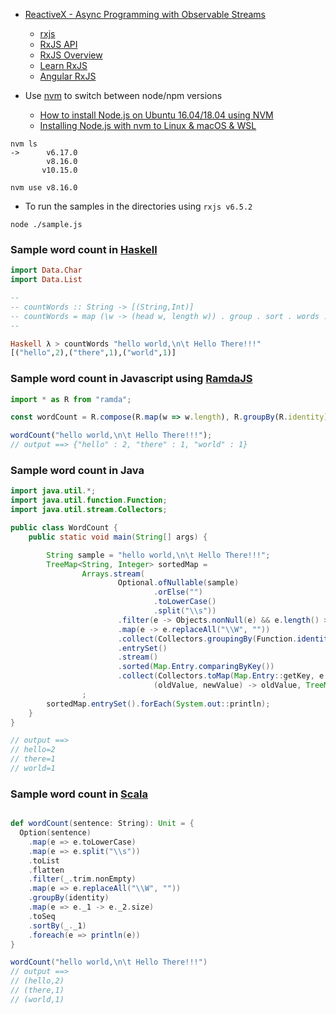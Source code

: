 - [ReactiveX - Async Programming with Observable Streams](http://reactivex.io/)
  - [rxjs](https://github.com/ReactiveX/rxjs)
  - [RxJS API](https://rxjs-dev.firebaseapp.com/api)
  - [RxJS Overview](https://rxjs-dev.firebaseapp.com/guide/overview)
  - [Learn RxJS](https://www.learnrxjs.io/)
  - [Angular RxJS](https://angular.io/guide/rx-library)

- Use [nvm](https://github.com/nvm-sh/nvm) to switch between node/npm versions
  - [How to install Node.js on Ubuntu 16.04/18.04 using NVM](https://hackernoon.com/how-to-install-node-js-on-ubuntu-16-04-18-04-using-nvm-node-version-manager-668a7166b854)
  - [Installing Node.js with nvm to Linux & macOS & WSL](https://gist.github.com/d2s/372b5943bce17b964a79)
```
nvm ls
->      v6.17.0
        v8.16.0
       v10.15.0
```

```
nvm use v8.16.0
```

- To run the samples in the directories using `rxjs v6.5.2`

```
node ./sample.js
```

### Sample word count in [Haskell](https://www.haskell.org/)
```haskell
import Data.Char
import Data.List

--
-- countWords :: String -> [(String,Int)]
-- countWords = map (\w -> (head w, length w)) . group . sort . words . filter (\x -> isAlphaNum x || isSpace x) . map toLower
--

Haskell λ > countWords "hello world,\n\t Hello There!!!"
[("hello",2),("there",1),("world",1)]
```

### Sample word count in Javascript using [RamdaJS](https://ramdajs.com/docs/#)
```javascript
import * as R from "ramda";

const wordCount = R.compose(R.map(w => w.length), R.groupBy(R.identity), R.sortBy(R.identity), R.map(R.replace(/\W/gi, "")), R.filter(e => ! R.isEmpty(e)), R.split(/\s/), R.toLower);

wordCount("hello world,\n\t Hello There!!!");
// output ==> {"hello" : 2, "there" : 1, "world" : 1}
```

### Sample word count in Java
```java
import java.util.*;
import java.util.function.Function;
import java.util.stream.Collectors;

public class WordCount {
    public static void main(String[] args) {

        String sample = "hello world,\n\t Hello There!!!";
        TreeMap<String, Integer> sortedMap =
                Arrays.stream(
                        Optional.ofNullable(sample)
                                .orElse("")
                                .toLowerCase()
                                .split("\\s"))
                        .filter(e -> Objects.nonNull(e) && e.length() > 0 && ! e.chars().allMatch(Character::isWhitespace))
                        .map(e -> e.replaceAll("\\W", ""))
                        .collect(Collectors.groupingBy(Function.identity()))
                        .entrySet()
                        .stream()
                        .sorted(Map.Entry.comparingByKey())
                        .collect(Collectors.toMap(Map.Entry::getKey, e -> e.getValue().size(),
                                (oldValue, newValue) -> oldValue, TreeMap::new))
                ;
        sortedMap.entrySet().forEach(System.out::println);
    }
}

// output ==> 
// hello=2
// there=1
// world=1
```

### Sample word count in [Scala](https://www.scala-lang.org/)
```scala worksheet

def wordCount(sentence: String): Unit = {
  Option(sentence)
    .map(e => e.toLowerCase)
    .map(e => e.split("\\s"))
    .toList
    .flatten
    .filter(_.trim.nonEmpty)
    .map(e => e.replaceAll("\\W", ""))
    .groupBy(identity)
    .map(e => e._1 -> e._2.size)
    .toSeq
    .sortBy(_._1)
    .foreach(e => println(e))
}

wordCount("hello world,\n\t Hello There!!!")
// output ==>
// (hello,2)
// (there,1)
// (world,1)
```
